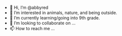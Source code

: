 - 👋 Hi, I’m @abbyred
- 👀 I’m interested in animals, nature, and being outside.
- 🌱 I’m currently learning/going into 9th grade.
- 💞️ I’m looking to collaborate on ...
- 📫 How to reach me ...

<!---
abbyred/abbyred is a ✨ special ✨ repository because its `README.md` (this file) appears on your GitHub profile.
You can click the Preview link to take a look at your changes.
--->
